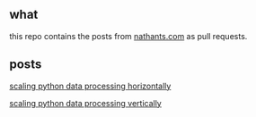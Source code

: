 ## what

this repo contains the posts from [nathants.com](https://nathants.com/posts) as pull requests.

## posts

[scaling python data processing horizontally](https://github.com/nathants/posts/pull/2)

[scaling python data processing vertically](https://github.com/nathants/posts/pull/1)
